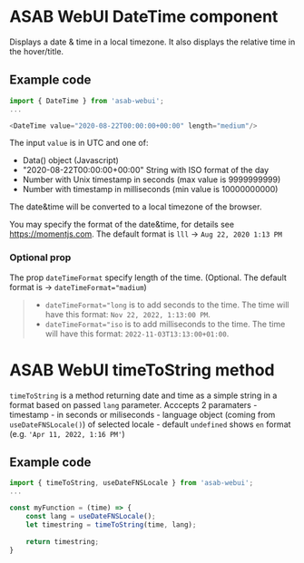 # ASAB WebUI DateTime component

Displays a date & time in a local timezone.
It also displays the relative time in the hover/title.

## Example code

```javascript
import { DateTime } from 'asab-webui';
...

<DateTime value="2020-08-22T00:00:00+00:00" length="medium"/>

```

The input `value` is in UTC and one of:

* Data() object (Javascript)
* "2020-08-22T00:00:00+00:00" String with ISO format of the day
* Number with Unix timestamp in seconds (max value is 9999999999)
* Number with timestamp in milliseconds (min value is 10000000000)

The date&time will be converted to a local timezone of the browser.


You may specify the format of the date&time, for details see https://momentjs.com.
The default format is `lll` -> `Aug 22, 2020 1:13 PM`


### Optional prop
The prop `dateTimeFormat` specify length of the time.
(Optional. The default format is -> `dateTimeFormat="madium`)

> - `dateTimeFormat="long` is to add seconds to the time. The time will have this format: `Nov 22, 2022, 1:13:00 PM`.
> - `dateTimeFormat="iso` is to add milliseconds to the time. The time will have this format: `2022-11-03T13:13:00+01:00`. 


# ASAB WebUI timeToString method

`timeToString` is a method returning date and time as a simple string in a format based on passed `lang` parameter. 
Acccepts 2 paramaters
    - timestamp - in seconds or miliseconds
    - language object (coming from `useDateFNSLocale()`) of selected locale - default `undefined` shows `en` format (e.g. `'Apr 11, 2022, 1:16 PM'`)

## Example code

```javascript
import { timeToString, useDateFNSLocale } from 'asab-webui';
...

const myFunction = (time) => {
    const lang = useDateFNSLocale();
    let timestring = timeToString(time, lang);
    
    return timestring;
}

```